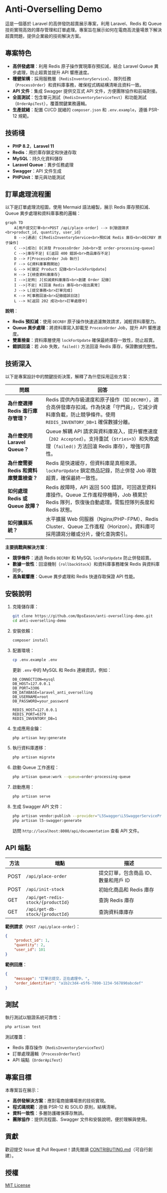 # Anti-Overselling Demo

這是一個基於 Laravel 的高併發防超賣展示專案，利用 Laravel、Redis 和 Queue 技術實現高效的庫存管理和訂單處理。專案旨在展示如何在電商高流量場景下解決超賣問題，提供企業級的技術解決方案。

## 專案特色
- **高併發處理**：利用 Redis 原子操作實現庫存預扣減，結合 Laravel Queue 異步處理，防止超賣並提升 API 響應速度。
- **穩健架構**：採用服務層（`RedisInventoryService`）、隊列任務（`ProcessOrder`）和資料庫事務，確保程式碼結構清晰且資料一致。
- **API 文件**：集成 Swagger 提供交互式 API 文件，方便團隊協作和前端對接。
- **全面測試**：包含單元測試（`RedisInventoryServiceTest`）和功能測試（`OrderApiTest`），覆蓋關鍵業務邏輯。
- **生產就緒**：配置 CI/CD 就緒的 `composer.json` 和 `.env.example`，遵循 PSR-12 規範。

## 技術棧
- **PHP 8.2**，**Laravel 11**
- **Redis**：用於庫存鎖定和快速存取
- **MySQL**：持久化資料儲存
- **Laravel Queue**：異步任務處理
- **Swagger**：API 文件生成
- **PHPUnit**：單元與功能測試

## 訂單處理流程圖
以下是訂單處理流程圖，使用 Mermaid 語法繪製，展示 Redis 庫存預扣減、Queue 異步處理和資料庫事務的邏輯：

```mermaid
graph TD
    A[用戶提交訂單<br>POST /api/place-order] --> B{驗證請求<br>product_id, quantity, user_id}
    B -->|通過| C[RedisInventoryService<br>預扣減 Redis 庫存<br>DECRBY 原子操作]
    C -->|成功| D[派發 ProcessOrder Job<br>至 order-processing-queue]
    C -->|庫存不足| E[返回 400 錯誤<br>商品庫存不足]
    D --> F[ProcessOrder Job 執行]
    F --> G{資料庫事務開始}
    G --> H[鎖定 Product 記錄<br>lockForUpdate]
    H --> I{檢查資料庫庫存}
    I -->|足夠| J[扣減資料庫庫存<br>創建 Order 記錄]
    I -->|不足| K[回滾 Redis 庫存<br>拋出異常]
    J --> L[提交事務<br>訂單完成]
    K --> M[事務回滾<br>記錄錯誤日誌]
    L --> N[返回 202 成功<br>訂單處理中]
```

**說明**：
- **Redis 預扣減**：使用 `DECRBY` 原子操作快速過濾無效請求，減輕資料庫壓力。
- **Queue 異步處理**：將資料庫寫入卸載至 `ProcessOrder` Job，提升 API 響應速度。
- **雙重檢查**：資料庫層使用 `lockForUpdate` 確保最終庫存一致性，防止超賣。
- **錯誤回滾**：若 Job 失敗，`failed()` 方法回滾 Redis 庫存，保證數據完整性。

## 技術深入
以下是專案設計中的關鍵技術決策，解釋了為什麼採用這些方案：

| 問題 | 回答 |
|------|------|
| **為什麼選擇 Redis 進行庫存管理？** | Redis 提供內存級速度和原子操作（如 `DECRBY`），適合高併發庫存扣減。作為快速「守門員」，它減少資料庫負載，防止競爭條件。使用 `REDIS_INVENTORY_DB=1` 確保數據分離。 |
| **為什麼使用 Laravel Queue？** | Queue 解耦 API 請求與資料庫寫入，提升響應速度（`202 Accepted`）。支持重試（`$tries=3`）和失敗處理（`failed()` 方法回滾 Redis 庫存），增強可靠性。 |
| **為什麼需要 Redis 和資料庫雙重檢查？** | Redis 是快速緩存，但資料庫是真相來源。`lockForUpdate` 鎖定商品記錄，防止併發 Job 導致超賣，確保最終一致性。 |
| **如何處理 Redis 或 Queue 故障？** | Redis 故障時，API 返回 500 錯誤，可回退至資料庫操作。Queue 工作進程停機時，Job 積累於 Redis 隊列，恢復後自動處理。需監控隊列長度和 Redis 狀態。 |
| **如何擴展系統？** | 水平擴展 Web 伺服器（Nginx/PHP-FPM）、Redis Cluster、Queue 工作進程（Horizon）。資料庫可採用讀寫分離或分片，優化查詢索引。 |

**主要挑戰與解決方案**：
- **競爭條件**：通過 Redis `DECRBY` 和 MySQL `lockForUpdate` 防止併發超賣。
- **數據一致性**：回滾機制（`rollbackStock`）和資料庫事務確保 Redis 與資料庫同步。
- **高負載響應**：Queue 異步處理和 Redis 快速存取保證 API 性能。

## 安裝說明
1. 克隆儲存庫：
   ```bash
   git clone https://github.com/BpsEason/anti-overselling-demo.git
   cd anti-overselling-demo
   ```
2. 安裝依賴：
   ```bash
   composer install
   ```
3. 配置環境：
   ```bash
   cp .env.example .env
   ```
   更新 `.env` 中的 MySQL 和 Redis 連線資訊，例如：
   ```env
   DB_CONNECTION=mysql
   DB_HOST=127.0.0.1
   DB_PORT=3306
   DB_DATABASE=laravel_anti_overselling
   DB_USERNAME=root
   DB_PASSWORD=your_password

   REDIS_HOST=127.0.0.1
   REDIS_PORT=6379
   REDIS_INVENTORY_DB=1
   ```
4. 生成應用金鑰：
   ```bash
   php artisan key:generate
   ```
5. 執行資料庫遷移：
   ```bash
   php artisan migrate
   ```
6. 啟動 Queue 工作進程：
   ```bash
   php artisan queue:work --queue=order-processing-queue
   ```
7. 啟動應用：
   ```bash
   php artisan serve
   ```
8. 生成 Swagger API 文件：
   ```bash
   php artisan vendor:publish --provider="L5Swagger\L5SwaggerServiceProvider"
   php artisan l5-swagger:generate
   ```
   訪問 `http://localhost:8000/api/documentation` 查看 API 文件。

## API 端點
| 方法 | 端點                          | 描述                     |
|------|-------------------------------|--------------------------|
| POST | `/api/place-order`            | 提交訂單，包含商品 ID、數量和用戶 ID |
| POST | `/api/init-stock`             | 初始化商品和 Redis 庫存   |
| GET  | `/api/get-redis-stock/{productId}` | 查詢 Redis 庫存         |
| GET  | `/api/get-db-stock/{productId}`   | 查詢資料庫庫存          |

**範例請求**（`POST /api/place-order`）：
```json
{
    "product_id": 1,
    "quantity": 2,
    "user_id": 101
}
```

**範例回應**：
```json
{
    "message": "訂單已提交，正在處理中。",
    "order_identifier": "a1b2c3d4-e5f6-7890-1234-567890abcdef"
}
```

## 測試
執行測試以驗證系統可靠性：
```bash
php artisan test
```
測試覆蓋：
- Redis 庫存操作（`RedisInventoryServiceTest`）
- 訂單處理邏輯（`ProcessOrderTest`）
- API 端點（`OrderApiTest`）

## 專案目標
本專案旨在展示：
- **高併發解決方案**：應對電商搶購場景的技術實現。
- **程式碼規範**：遵循 PSR-12 和 SOLID 原則，結構清晰。
- **資料一致性**：多層防護確保庫存無誤。
- **團隊協作**：提供流程圖、Swagger 文件和安裝說明，便於理解與使用。

## 貢獻
歡迎提交 Issue 或 Pull Request！請先閱讀 [CONTRIBUTING.md](CONTRIBUTING.md)（可自行創建）。

## 授權
[MIT License](LICENSE)